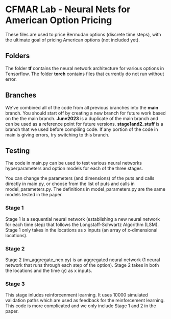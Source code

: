 # CFMAR Lab - Neural Nets for American Option Pricing

These files are used to price Bermudan options (discrete time steps), with the ultimate goal of pricing American options (not included yet).

## Folders
The folder **tf** contains the neural network architecture for various options in Tensorflow. The folder **torch** contains files that currently do not run without error. 


## Branches
We've combined all of the code from all previous branches into the **main** branch. You should start off by creating a new branch for future work based on the the main branch. **June2023** is a duplicate of the main branch and can be used as a reference point for future versions. **stage1and2_stuff** is a branch that we used before compiling code. If any portion of the code in main is giving errors, try switching to this branch. 


## Testing
The code in main.py can be used to test various neural networks hyperparameters and option models for each of the three stages.  

You can change the parameters (and dimensions) of the puts and calls directly in main.py, or choose from the list of puts and calls in model_parameters.py. The definitions in model_parameters.py are the same models tested in the paper. 

### Stage 1
Stage 1 is a sequential neural network (establishing a new neural network for each time step) that follows the Longstaff-Schwartz Algorithm (LSM). Stage 1 only takes in the locations as x inputs (an array of x-dimensional locations).

### Stage 2
Stage 2 (nn_aggregate_neo.py) is an aggregated neural network (1 neural network that runs through each step of the option). Stage 2 takes in both the locations and the time (y) as x inputs.

### Stage 3
This stage inludes reinforcenment learning. It uses 10000 simulated validation paths which are used as feedback for the reinforcement learning. This code is more complicated and we only include Stage 1 and 2 in the paper.






